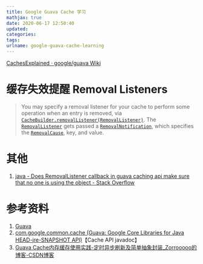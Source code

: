 ```yaml
---
title: Google Guava Cache 学习
mathjax: true
date: 2020-06-17 12:50:40
updated:
categories:
tags:
urlname: google-guava-cache-learning
---
```




<!-- more -->

[CachesExplained · google/guava Wiki](https://github.com/google/guava/wiki/CachesExplained)







# 缓存失效提醒 Removal Listeners

> You may specify a removal listener for your cache to perform some operation when an entry is removed, via [`CacheBuilder.removalListener(RemovalListener)`](https://guava.dev/releases/snapshot/api/docs/com/google/common/cache/CacheBuilder.html#removalListener-com.google.common.cache.RemovalListener-). The [`RemovalListener`](https://guava.dev/releases/snapshot/api/docs/com/google/common/cache/RemovalListener.html) gets passed a [`RemovalNotification`](https://guava.dev/releases/snapshot/api/docs/com/google/common/cache/RemovalNotification.html), which specifies the [`RemovalCause`](https://guava.dev/releases/snapshot/api/docs/com/google/common/cache/RemovalCause.html), key, and value.







# 其他

1. [java - Does RemovalListener callback in guava caching api make sure that no one is using the object - Stack Overflow](https://stackoverflow.com/questions/11563848/does-removallistener-callback-in-guava-caching-api-make-sure-that-no-one-is-usin)





# 参考资料

1. [Guava](https://guava.dev/)
2. [com.google.common.cache (Guava: Google Core Libraries for Java HEAD-jre-SNAPSHOT API)](https://guava.dev/releases/snapshot-jre/api/docs/)【Cache API javadoc】
3. [Guava Cache内存缓存使用实践-定时异步刷新及简单抽象封装_Zorrooooo的博客-CSDN博客](https://blog.csdn.net/u012859681/article/details/75220605)